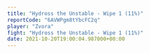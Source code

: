 ```yaml
---
title: "Hydross the Unstable - Wipe 1 (11%)"
reportCode: "6AVWPgm8tYbcFC2q"
player: "Zvora"
fight: "Hydross the Unstable - Wipe 1 (11%)"
date: 2021-10-20T19:00:04.987000+00:00
---
```


